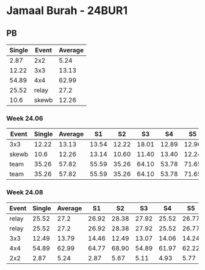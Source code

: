 # Jamaal Burah - 24BUR1

## PB
|Single|Event|Average|
|----|----|----|
|2.87|2x2|5.24|
|12.22|3x3|13.13|
|54.89|4x4|62.99|
|25.52|relay|27.2|
|10.6|skewb|12.26|
### Week 24.06
|Event|Single|Average|S1|S2|S3|S4|S5|
|-----|-------|------|--|--|--|--|--|
|3x3|12.22|13.13|13.54|12.22|18.01|12.89|12.96|
|skewb|10.6|12.26|13.14|10.60|11.40|13.40|12.24|
|team|35.26|57.82|55.59|35.26|64.10|53.78|71.65|
|team|35.26|57.82|55.59|35.26|64.10|53.78|71.65|
### Week 24.08
|Event|Single|Average|S1|S2|S3|S4|S5|
|-----|-------|------|--|--|--|--|--|
|relay|25.52|27.2|26.92|28.38|27.92|25.52|26.77|
|relay|25.52|27.2|26.92|28.38|27.92|25.52|26.77|
|3x3|12.49|13.79|14.46|12.49|13.07|14.06|14.24|
|4x4|54.89|62.99|64.77|68.90|54.89|61.97|62.22|
|2x2|2.87|5.24|2.87|5.67|5.11|4.93|5.77|
